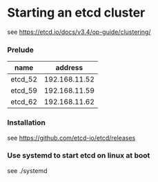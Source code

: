 # Starting an etcd cluster
see https://etcd.io/docs/v3.4/op-guide/clustering/


### Prelude

|name |address|
|------------ | -------------|
|etcd_52| 192.168.11.52|
|etcd_59| 192.168.11.59|
|etcd_62| 192.168.11.62|


### Installation
see https://github.com/etcd-io/etcd/releases


### Use systemd to start etcd on linux at boot 
see ./systemd
